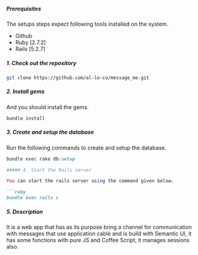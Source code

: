 ##### Prerequisites

The setups steps expect following tools installed on the system.

- Github
- Ruby [2.7.2]
- Rails [5.2.7]

##### 1. Check out the repository

```bash
git clone https://github.com/al-lo-co/message_me.git
```

##### 2. Install gems

And you should install the gems.

```ruby
bundle install
```

##### 3. Create and setup the database

Run the following commands to create and setup the database.

```ruby
bundle exec rake db:setup

##### 4. Start the Rails server

You can start the rails server using the command given below.

```ruby
bundle exec rails s
```

##### 5. Description

It is a web app that has as its purpose bring a channel for communication with messages that use application cable and is build with Semantic UI, it has some functions with pure JS and Coffee Script, it manages sessions also.  

